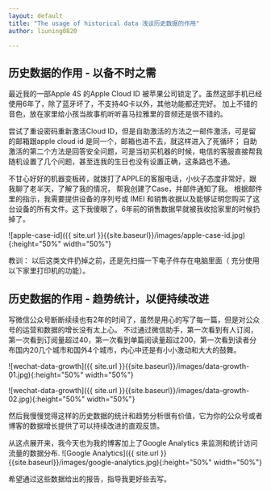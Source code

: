 ```yaml
---
layout: default
title: "The usage of historical data 浅谈历史数据的作用"
author: liuning0820

---
```


## 历史数据的作用 - 以备不时之需

最近我的一部Apple 4S 的Apple Cloud ID 被苹果公司锁定了。虽然这部手机已经使用6年了，除了蓝牙坏了，不支持4G卡以外，其他功能都还完好。 加上不错的音色，放在家里给小孩当故事机听听喜马拉雅里的音频还是很不错的。

尝试了重设密码重新激活Cloud ID，但是自助激活的方法之一邮件激活，可是留的邮箱跟apple cloud id 是同一个，邮箱也进不去，就这样进入了死循环； 自助激活的第二个方法是回答安全问题，可是当初买机器的时候，电信的客服直接帮我随机设置了几个问题，甚至连我的生日也没有设置正确，这条路也不通。

不甘心好好的机器变板砖，就拨打了APPLE的客服电话，小伙子态度非常好，跟我聊了老半天，了解了我的情况， 帮我创建了Case，并邮件通知了我。
根据邮件里的指示，我需要提供设备的序列号或 IMEI 和销售收据以及能够证明您购买了这台设备的所有文件。这下我傻眼了，6年前的销售数据早就被我收拾家里的时候扔掉了。

![apple-case-id]({{ site.url }}{{site.baseurl}}/images/apple-case-id.jpg){:height="50%" width="50%"}

教训： 以后这类文件扔掉之前，还是先扫描一下电子件存在电脑里面（ 充分使用以下家里打印机的功能）。

## 历史数据的作用 - 趋势统计，以便持续改进

写微信公众号断断续续也有2年的时间了，虽然是用心的写了每一篇，但是对公众号的运营和数据的增长没有太上心。 不过通过微信助手，第一次看到有人订阅，第一次看到订阅量超过40，第一次看到单篇阅读量超过200，第一次看到读者分布国内20几个城市和国外4个城市，内心中还是有小小激动和大大的鼓舞。

![wechat-data-growth]({{ site.url }}{{site.baseurl}}/images/data-growth-01.jpg){:height="50%" width="50%"}

![wechat-data-growth]({{ site.url }}{{site.baseurl}}/images/data-growth-02.jpg){:height="50%" width="50%"}

然后我慢慢觉得这样的历史数据的统计和趋势分析很有价值，它为你的公众号或者博客的数据增长提供了可以持续改进的直观反馈。

从这点展开来，我今天也为我的博客加上了Google Analytics 来监测和统计访问流量的数据分布.
![Google Analytics]({{ site.url }}{{site.baseurl}}/images/google-analytics.jpg){:height="50%" width="50%"}

希望通过这些数据给出的报告，指导我更好些去写。